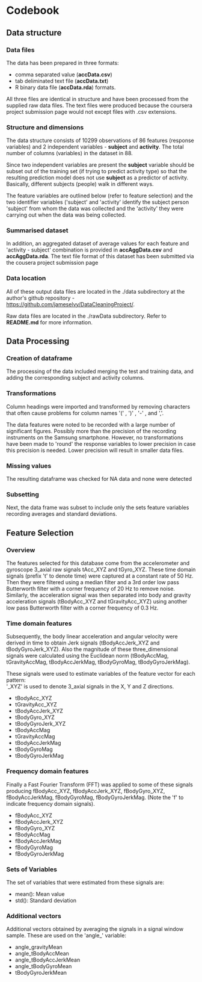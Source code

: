# Codebook

## Data structure
### Data files
The data has been prepared in three formats:
* comma separated value (**accData.csv**)
* tab deliminated text file (**accData.txt**)
* R binary data file (**accData.rda**) formats. 

All three files are identical in structure and have been processed from the supplied raw data files. The text files were produced because the coursera project submission page would not except files with .csv extensions.

### Structure and dimensions
The data structure consists of 10299 observations of 86 features (response variables) and 2 independent variables - **subject** and **activity**. The total number of columns (variables) in the dataset in 88.

Since two independent variables are present the **subject** variable should be subset out of the training set (if trying to predict activity type) so that the resulting prediction model does not use **subject** as a predictor of activity. Basically, different subjects (people) walk in different ways.

The feature variables are outlined below (refer to feature selection) and the two identifier variables ('subject' and 'activity' identify the subject person 'subject' from whom the data was collected and the 'activity' they were carrying out when the data was being collected.

### Summarised dataset
In addition, an aggregated dataset of average values for each feature and 'activity - subject' combination is provided in **accAggData.csv** and **accAggData.rda**.
The text file format of this dataset has been submitted via the cousera project submission page

### Data location
All of these output data files are located in the ./data subdirectory at the author's github repository - https://github.com/jameselvy/DataCleaningProject/. 

Raw data files are located in the ./rawData subdirectory. Refer to **README.md** for more information.

## Data Processing
### Creation of dataframe
The processing of the data included merging the test and training data, and adding the corresponding subject and activity columns. 

### Transformations
Column headings were imported and transformed by removing characters that often cause problems for column names '(' , ')' , '-' , and ','.

The data features were noted to be recorded with a large number of significant figures. Possibly more than the precision of the recording instruments on the Samsung smartphone. However, no transformations have been made to 'round' the response variables to lower precision in case this precision is needed. Lower precision will result in smaller data files.

### Missing values
The resulting dataframe was checked for NA data and none were detected

### Subsetting
Next, the data frame was subset to include only the sets feature variables recording averages and standard deviations.


## Feature Selection
### Overview
The features selected for this database come from the accelerometer and gyroscope 3_axial raw signals 
tAcc_XYZ and tGyro_XYZ. These time domain signals (prefix 't' to denote time) were captured at a constant rate of 50 Hz. Then they were filtered using a median filter and a 3rd order low pass Butterworth filter with a corner frequency of 20 Hz to remove noise. Similarly, the acceleration signal was then separated into body and gravity acceleration signals (tBodyAcc_XYZ and tGravityAcc_XYZ) using another low pass Butterworth filter with a corner frequency of 0.3 Hz. 

### Time domain features
Subsequently, the body linear acceleration and angular velocity were derived in time to obtain Jerk signals (tBodyAccJerk_XYZ and tBodyGyroJerk_XYZ). Also the magnitude of these three_dimensional signals were calculated using the Euclidean norm (tBodyAccMag, tGravityAccMag, tBodyAccJerkMag, tBodyGyroMag, tBodyGyroJerkMag). 

These signals were used to estimate variables of the feature vector for each pattern:  
'_XYZ' is used to denote 3_axial signals in the X, Y and Z directions.

* tBodyAcc_XYZ
* tGravityAcc_XYZ
* tBodyAccJerk_XYZ
* tBodyGyro_XYZ
* tBodyGyroJerk_XYZ
* tBodyAccMag
* tGravityAccMag
* tBodyAccJerkMag
* tBodyGyroMag
* tBodyGyroJerkMag


### Frequency domain features
Finally a Fast Fourier Transform (FFT) was applied to some of these signals producing fBodyAcc_XYZ, fBodyAccJerk_XYZ, fBodyGyro_XYZ, fBodyAccJerkMag, fBodyGyroMag, fBodyGyroJerkMag. (Note the 'f' to indicate frequency domain signals). 

* fBodyAcc_XYZ
* fBodyAccJerk_XYZ
* fBodyGyro_XYZ
* fBodyAccMag
* fBodyAccJerkMag
* fBodyGyroMag
* fBodyGyroJerkMag

### Sets of Variables
The set of variables that were estimated from these signals are: 

* mean(): Mean value
* std(): Standard deviation

### Additional vectors
Additional vectors obtained by averaging the signals in a signal window sample. These are used on the 'angle_' variable:

* angle_gravityMean
* angle_tBodyAccMean
* angle_tBodyAccJerkMean
* angle_tBodyGyroMean
* tBodyGyroJerkMean
